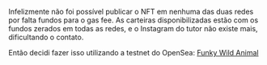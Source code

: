 Infelizmente não foi possível publicar o NFT em nenhuma das duas redes por falta fundos para o gas fee. As carteiras disponibilizadas estão com os fundos zerados em todas as redes, e o Instagram do tutor não existe mais, dificultando o contato.

Então decidi fazer isso utilizando a testnet do OpenSea:
[Funky Wild Animal](https://testnets.opensea.io/collection/funkywildanimal/overview?tab=items)
